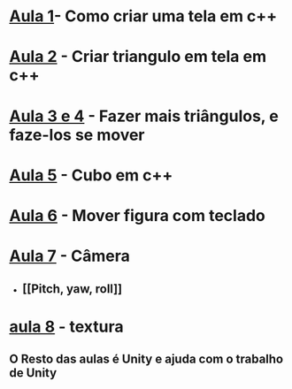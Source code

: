 # [Aula 1](https://github.com/hkioshi/Computacao_Grafica/tree/aula1)- Como criar uma tela em c++
# [Aula 2](https://github.com/hkioshi/Computacao_Grafica/tree/Aula2) - Criar triangulo em tela em c++

# [Aula 3 e 4](https://github.com/hkioshi/Computacao_Grafica/tree/Aula3) - Fazer mais triângulos, e faze-los se mover
# [Aula 5](https://github.com/hkioshi/Computacao_Grafica/tree/Aula5) - Cubo em c++

# [Aula 6](https://github.com/hkioshi/Computacao_Grafica/commit/c18dee7043ac045fd00222aaad2dedd14b2c8851 "Update cmm.cpp") - Mover figura com teclado

# [Aula 7](https://github.com/hkioshi/Computacao_Grafica/tree/aula7) - Câmera
- ## [[Pitch, yaw, roll]]
# [aula 8](https://github.com/hkioshi/Computacao_Grafica/commit/f92de9ef521a0cf2c4d062630673a9f9282ea8fe "aula 8 - textura") - textura

## O Resto das aulas é Unity e ajuda com o trabalho de Unity